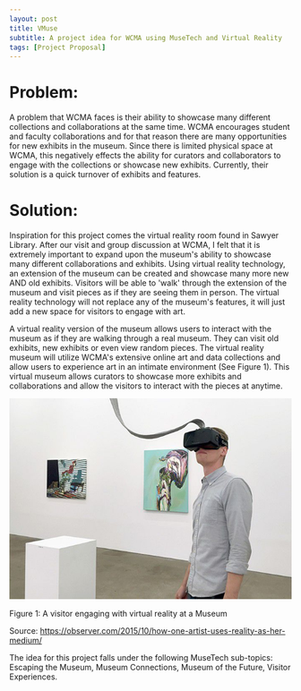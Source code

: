 ```yaml
---
layout: post
title: VMuse
subtitle: A project idea for WCMA using MuseTech and Virtual Reality 
tags: [Project Proposal]
---
```


# Problem:

A problem that WCMA faces is their ability to showcase many different collections and collaborations at the same time. WCMA encourages student and faculty collaborations and for that reason there are many opportunities for new exhibits in the museum. Since there is limited physical space at WCMA, this negatively effects the ability for curators and collaborators to engage with the collections or showcase new exhibits. Currently, their solution is a quick turnover of exhibits and features.

# Solution:

Inspiration for this project comes the virtual reality room found in Sawyer Library. After our visit and group discussion at WCMA, I felt that it is extremely important to expand upon the museum's ability to showcase many different collaborations and exhibits. Using virtual reality technology, an extension of the museum can be created and showcase many more new AND old exhibits. Visitors will be able to 'walk' through the extension of the museum and visit pieces as if they are seeing them in person. The virtual reality technology will not replace any of the museum's features, it will just add a new space for visitors to engage with art.

A virtual reality version of the museum allows users to interact with the museum as if they are walking through a real museum. They can visit old exhibits, new exhibits or even view random pieces. The virtual reality museum will utilize WCMA's extensive online art and data collections and allow users to experience art in an intimate environment (See Figure 1). This virtual museum allows curators to showcase more exhibits and collaborations and allow the visitors to interact with the pieces at anytime.

![Virtual](/img/virtual_reality.jpg)

Figure 1: A visitor engaging with virtual reality at a Museum

Source: <https://observer.com/2015/10/how-one-artist-uses-reality-as-her-medium/>


The idea for this project falls under the following MuseTech sub-topics: Escaping the Museum, Museum Connections, Museum of the Future, Visitor Experiences.
